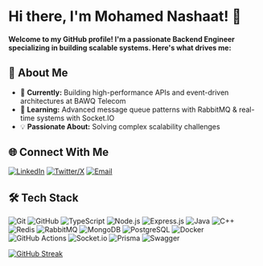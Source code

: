 # Hi there, I'm Mohamed Nashaat! 👋 

<h4>Welcome to my GitHub profile! I'm a passionate Backend Engineer specializing in building scalable systems. Here's what drives me:</h4>  

## 🚀 About Me 
- 🔭 **Currently:** Building high-performance APIs and event-driven architectures at BAWQ Telecom 
- 🌱 **Learning:** Advanced message queue patterns with RabbitMQ & real-time systems with Socket.IO 
- 💡 **Passionate About:** Solving complex scalability challenges  
  
## 🌐 Connect With Me
[![LinkedIn](https://img.shields.io/badge/LinkedIn-0077B5?style=for-the-badge&logo=linkedin&logoColor=white)](http://www.linkedin.com/in/mohamed-nashaat-jr)
[![Twitter/X](https://img.shields.io/badge/X-000000?style=for-the-badge&logo=x&logoColor=white)](https://x.com/nashaat_jr)
[![Email](https://img.shields.io/badge/-nashaatt661%40gmail.com-D14836?style=for-the-badge&logo=gmail&logoColor=white)](mailto:nashaatt661@gmail.com)

## 🛠️ Tech Stack
![Git](https://img.shields.io/badge/git-%23F05032.svg?style=for-the-badge&logo=git&logoColor=white)
![GitHub](https://img.shields.io/badge/github-%23121011.svg?style=for-the-badge&logo=github&logoColor=white)
![TypeScript](https://img.shields.io/badge/typescript-%23007ACC.svg?style=for-the-badge&logo=typescript&logoColor=white)
![Node.js](https://img.shields.io/badge/node.js-6DA55F?style=for-the-badge&logo=node.js&logoColor=white)
![Express.js](https://img.shields.io/badge/express.js-%23404d59.svg?style=for-the-badge&logo=express&logoColor=%2361DAFB)
![Java](https://img.shields.io/badge/java-%23ED8B00.svg?style=for-the-badge&logo=openjdk&logoColor=white)
![C++](https://img.shields.io/badge/c++-%2300599C.svg?style=for-the-badge&logo=c%2B%2B&logoColor=white)
![Redis](https://img.shields.io/badge/redis-%23DD0031.svg?style=for-the-badge&logo=redis&logoColor=white)
![RabbitMQ](https://img.shields.io/badge/rabbitmq-FF6600.svg?style=for-the-badge&logo=rabbitmq&logoColor=white)
![MongoDB](https://img.shields.io/badge/MongoDB-%234ea94b.svg?style=for-the-badge&logo=mongodb&logoColor=white)
![PostgreSQL](https://img.shields.io/badge/postgres-%23316192.svg?style=for-the-badge&logo=postgresql&logoColor=white)
![Docker](https://img.shields.io/badge/docker-%230db7ed.svg?style=for-the-badge&logo=docker&logoColor=white)
![GitHub Actions](https://img.shields.io/badge/github%20actions-%232671E5.svg?style=for-the-badge&logo=githubactions&logoColor=white)
![Socket.io](https://img.shields.io/badge/Socket.io-black?style=for-the-badge&logo=socket.io&badgeColor=010101)
![Prisma](https://img.shields.io/badge/Prisma-3982CE?style=for-the-badge&logo=Prisma&logoColor=white)
![Swagger](https://img.shields.io/badge/-Swagger-%23Clojure?style=for-the-badge&logo=swagger&logoColor=white)

[![GitHub Streak](https://github-readme-streak-stats.herokuapp.com?user=nashaat10&theme=tokyonight&hide_border=true)](https://git.io/streak-stats)


